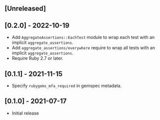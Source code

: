 ## [Unreleased]

## [0.2.0] - 2022-10-19
- Add `AggregateAssertions::EachTest` module to wrap each test with an implicit `aggregate_assertions`.
- Add `aggregate_assertions/everywhere` require to wrap all tests with an implicit `aggregate_assertions`.
- Require Ruby 2.7 or later.

## [0.1.1] - 2021-11-15
- Specify `rubygems_mfa_required` in gemspec metadata.

## [0.1.0] - 2021-07-17
- Initial release
